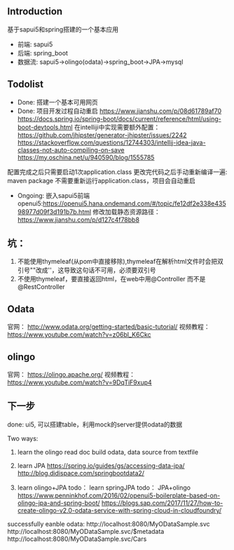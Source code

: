 ## Introduction
基于sapui5和spring搭建的一个基本应用
* 前端: sapui5
* 后端: spring_boot
* 数据流: sapui5->olingo(odata)->spring_boot->JPA->mysql

## Todolist
* Done: 搭建一个基本可用网页
* Done: 项目开发过程自动重启
https://www.jianshu.com/p/08d61789af70
https://docs.spring.io/spring-boot/docs/current/reference/html/using-boot-devtools.html
在intelliji中实现需要额外配置：
https://github.com/jhipster/generator-jhipster/issues/2242
https://stackoverflow.com/questions/12744303/intellij-idea-java-classes-not-auto-compiling-on-save
https://my.oschina.net/u/940590/blog/1555785

配置完成之后只需要启动1次application.class
更改完代码之后手动重新编译一遍: maven package
不需要重新运行application.class，项目会自动重启

* Ongoing: 嵌入sapui5前端
openui5:https://openui5.hana.ondemand.com/#/topic/fe12df2e338e43598977d09f3d191b7b.html
修改加载静态资源路径：https://www.jianshu.com/p/d127c4f78bb8


## 坑：
1. 不能使用thymeleaf(从pom中直接移除),thymeleaf在解析html文件时会把双引号""改成''，这导致这句话不可用，必须要双引号
2. 不使用thymeleaf，要直接返回html，在web中用@Controller 而不是 @RestController

## Odata
官网： http://www.odata.org/getting-started/basic-tutorial/
视频教程：https://www.youtube.com/watch?v=z06bl_K6Ckc

## olingo
官网： https://olingo.apache.org/
视频教程： https://www.youtube.com/watch?v=9DqTiF9xup4


## 下一步
done: ui5, 可以搭建table，利用mock的server提供odata的数据

Two ways:
1. learn the olingo read doc
build odata, data source from textfile

2. learn JPA
https://spring.io/guides/gs/accessing-data-jpa/
http://blog.didispace.com/springbootdata2/

3. learn olingo+JPA
todo： learn springJPA
todo： JPA+olingo
https://www.penninkhof.com/2016/02/openui5-boilerplate-based-on-olingo-jpa-and-spring-boot/
https://blogs.sap.com/2017/11/27/how-to-create-olingo-v2.0-odata-service-with-spring-cloud-in-cloudfoundry/


successfully eanble odata:
http://localhost:8080/MyODataSample.svc
http://localhost:8080/MyODataSample.svc/$metadata
http://localhost:8080/MyODataSample.svc/Cars


